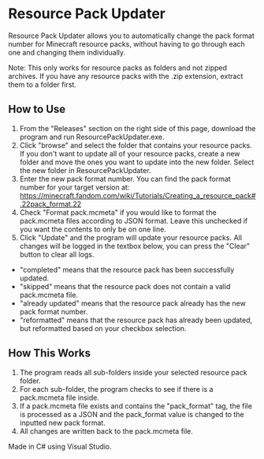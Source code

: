# Resource Pack Updater
Resource Pack Updater allows you to automatically change the pack format number for Minecraft resource packs, without having to go through each one and changing them individually.

Note: This only works for resource packs as folders and not zipped archives. If you have any resource packs with the .zip extension, extract them to  a folder first.

## How to Use
1. From the "Releases" section on the right side of this page, download the program and run ResourcePackUpdater.exe.
2. Click "browse" and select the folder that contains your resource packs. If you don't want to update all of your resource packs, create a new folder and move the ones you want to update into the new folder. Select the new folder in ResourcePackUpdater.
3. Enter the new pack format number.
You can find the pack format number for your target version at: https://minecraft.fandom.com/wiki/Tutorials/Creating_a_resource_pack#.22pack_format.22
4. Check "Format pack.mcmeta" if you would like to format the pack.mcmeta files according to JSON format. Leave this unchecked if you want the contents to only be on one line.
5. Click "Update" and the program will update your resource packs. All changes will be logged in the textbox below, you can press the "Clear" button to clear all logs.

- "completed" means that the resource pack has been successfully updated.
- "skipped" means that the resource pack does not contain a valid pack.mcmeta file.
- "already updated" means that the resource pack already has the new pack format number.
- "reformatted" means that the resource pack has already been updated, but reformatted based on your checkbox selection.

## How This Works
1. The program reads all sub-folders inside your selected resource pack folder.
2. For each sub-folder, the program checks to see if there is a pack.mcmeta file inside.
3. If a pack.mcmeta file exists and contains the "pack_format" tag, the file is processed as a JSON and the pack_format value is changed to the inputted new pack format.
4. All changes are written back to the pack.mcmeta file.

Made in C# using Visual Studio.
